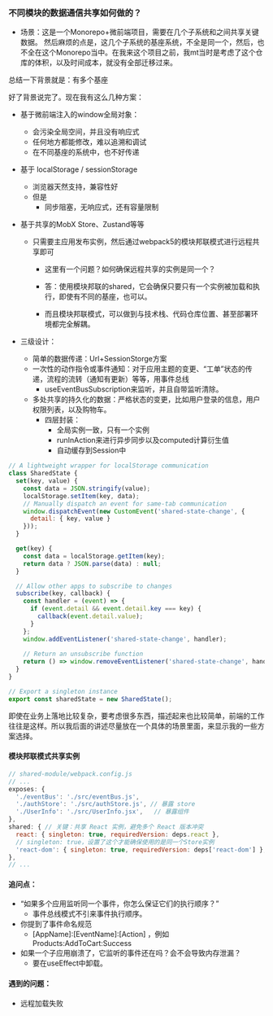 

### 不同模块的数据通信共享如何做的？

- 场景：这是一个Monorepo+微前端项目，需要在几个子系统和之间共享关键数据。
然后麻烦的点是，这几个子系统的基座系统，不全是同一个，然后，也不全在这个Monorepo当中。在我来这个项目之前，我mt当时是考虑了这个仓库的体积，以及时间成本，就没有全部迁移过来。

总结一下背景就是：有多个基座

好了背景说完了。现在我有这么几种方案：

- 基于微前端注入的window全局对象：
    - 会污染全局空间，并且没有响应式
    - 任何地方都能修改，难以追溯和调试
    - 在不同基座的系统中，也不好传递
- 基于 localStorage / sessionStorage
    - 浏览器天然支持，兼容性好
    - 但是
        - 同步阻塞，无响应式，还有容量限制
- 基于共享的MobX Store、Zustand等等
    - 只需要主应用发布实例，然后通过webpack5的模块邦联模式进行远程共享即可
        - 这里有一个问题？如何确保远程共享的实例是同一个？
        - 答：使用模块邦联的shared，它会确保只要只有一个实例被加载和执行，即使有不同的基座，也可以。
        
        - 而且模块邦联模式，可以做到与技术栈、代码仓库位置、甚至部署环境都完全解耦。

- 三级设计：
  - 简单的数据传递：Url+SessionStorge方案
  - 一次性的动作指令或事件通知：对于应用主题的变更、“工单”状态的传递，流程的流转（通知有更新）等等，用事件总线
    - useEventBusSubscription来监听，并且自带监听清除。
  - 多处共享的持久化的数据：严格状态的变更，比如用户登录的信息，用户权限列表，以及购物车。
    - 四层封装：
      - 全局实例一致，只有一个实例
      - runInAction来进行异步同步以及computed计算衍生值
      - 自动缓存到Session中


```js
// A lightweight wrapper for localStorage communication
class SharedState {
  set(key, value) {
    const data = JSON.stringify(value);
    localStorage.setItem(key, data);
    // Manually dispatch an event for same-tab communication
    window.dispatchEvent(new CustomEvent('shared-state-change', {
      detail: { key, value }
    }));
  }

  get(key) {
    const data = localStorage.getItem(key);
    return data ? JSON.parse(data) : null;
  }

  // Allow other apps to subscribe to changes
  subscribe(key, callback) {
    const handler = (event) => {
      if (event.detail && event.detail.key === key) {
        callback(event.detail.value);
      }
    };
    window.addEventListener('shared-state-change', handler);
    
    // Return an unsubscribe function
    return () => window.removeEventListener('shared-state-change', handler);
  }
}

// Export a singleton instance
export const sharedState = new SharedState();
```

即使在业务上落地比较复杂，要考虑很多东西，描述起来也比较简单，前端的工作往往是这样。所以我后面的讲述尽量放在一个具体的场景里面，来显示我的一些方案选择。


#### 模块邦联模式共享实例
```js
// shared-module/webpack.config.js
// ...
exposes: {
  './eventBus': './src/eventBus.js',
  './authStore': './src/authStore.js', // 暴露 store
  './UserInfo': './src/UserInfo.jsx',   // 暴露组件
},
shared: { // 关键：共享 React 实例，避免多个 React 版本冲突
  react: { singleton: true, requiredVersion: deps.react },
  // singleton: true，设置了这个才能确保使用的是同一个Store实例
  'react-dom': { singleton: true, requiredVersion: deps['react-dom'] },
},
// ...
```

#### 追问点：
- “如果多个应用监听同一个事件，你怎么保证它们的执行顺序？”
  - 事件总线模式不引来事件执行顺序。
- 你提到了事件命名规范
  - [AppName]:[EventName]:[Action] ，例如 Products:AddToCart:Success
- 如果一个子应用崩溃了，它监听的事件还在吗？会不会导致内存泄漏？
  - 要在useEffect中卸载。

#### 遇到的问题：

- 远程加载失败